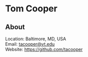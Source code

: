 # Tom Cooper

## About

Location: Baltimore, MD, USA <br>
Email: tacooper@vt.edu <br>
Website: https://github.com/tacooper <br>
